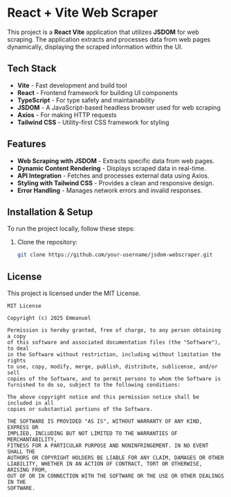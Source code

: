 # React + Vite Web Scraper

This project is a **React Vite** application that utilizes **JSDOM** for web scraping. The application extracts and processes data from web pages dynamically, displaying the scraped information within the UI.

## Tech Stack
- **Vite** - Fast development and build tool
- **React** - Frontend framework for building UI components
- **TypeScript** - For type safety and maintainability
- **JSDOM** - A JavaScript-based headless browser used for web scraping
- **Axios** - For making HTTP requests
- **Tailwind CSS** - Utility-first CSS framework for styling

## Features
- **Web Scraping with JSDOM** - Extracts specific data from web pages.
- **Dynamic Content Rendering** - Displays scraped data in real-time.
- **API Integration** - Fetches and processes external data using Axios.
- **Styling with Tailwind CSS** - Provides a clean and responsive design.
- **Error Handling** - Manages network errors and invalid responses.

## Installation & Setup
To run the project locally, follow these steps:

1. Clone the repository:
   ```sh
   git clone https://github.com/your-username/jsdom-webscraper.git
   ```

## License
This project is licensed under the MIT License.

```
MIT License

Copyright (c) 2025 Emmanuel

Permission is hereby granted, free of charge, to any person obtaining a copy
of this software and associated documentation files (the "Software"), to deal
in the Software without restriction, including without limitation the rights
to use, copy, modify, merge, publish, distribute, sublicense, and/or sell
copies of the Software, and to permit persons to whom the Software is
furnished to do so, subject to the following conditions:

The above copyright notice and this permission notice shall be included in all
copies or substantial portions of the Software.

THE SOFTWARE IS PROVIDED "AS IS", WITHOUT WARRANTY OF ANY KIND, EXPRESS OR
IMPLIED, INCLUDING BUT NOT LIMITED TO THE WARRANTIES OF MERCHANTABILITY,
FITNESS FOR A PARTICULAR PURPOSE AND NONINFRINGEMENT. IN NO EVENT SHALL THE
AUTHORS OR COPYRIGHT HOLDERS BE LIABLE FOR ANY CLAIM, DAMAGES OR OTHER
LIABILITY, WHETHER IN AN ACTION OF CONTRACT, TORT OR OTHERWISE, ARISING FROM,
OUT OF OR IN CONNECTION WITH THE SOFTWARE OR THE USE OR OTHER DEALINGS IN THE
SOFTWARE.
```

